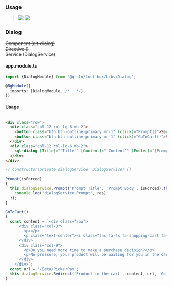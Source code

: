 ### Usage

> [![](https://img.shields.io/badge/Main-readme‌‌‌‌‌‌‌-white)](../../../readme.desc.md)
> [![](https://img.shields.io/badge/readme-white)](readme.md)

### Dialog

~~Component (qlt-dialog)~~  
~~Directive ()~~  
Service (DialogService)

#### app.module.ts

```typescript
import {DialogModule} from '@qrsln/loot-box/Libs/Dialog';

@NgModule({
  imports: [DialogModule, /*...*/],
})
```  

#### Usage

```html

<div class="row">
  <div class="col-12 col-lg-6 mb-2">
    <button class="btn btn-outline-primary mr-1" (click)="Prompt()">Service Dialog Prompt</button>
    <button class="btn btn-outline-primary mr-1" (click)="GoToCart()">Service GoToCart</button>
  </div>
  <div class="col-12 col-lg-6 mb-2">
    <ql-dialog [Title]="'Title'" [Content]="'Content'" [Footer]="{Prompt:true}"></ql-dialog>
  </div>
</div>
```  

```typescript
// constructor(private dialogService: DialogService) {}

Prompt(isForced)
{
  this.dialogService.Prompt('Prompt Title', 'Prompt Body', isForced).then(res => {
    console.log('dialogService.Prompt', res);
  });
}

GoToCart()
{
  const content = `<div class="row">
      <div class="col-3">
        <p></p>
        <p class="text-center"><i class="fas fa-4x fa-shopping-cart fa-spin"></i></p>
      </div>
      <div class="col-9">
        <p>Do you need more time to make a purchase decision?</p>
        <p>No pressure, your product will be waiting for you in the cart.</p>
      </div>
    </div>`;
  const url = '/Beta/PickerPax';
  this.dialogService.Redirect('Product in the cart', content, url, 'Go to cart').then();
}
```  
